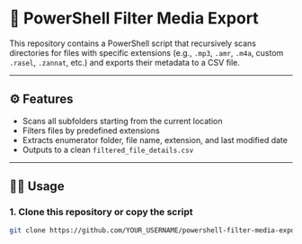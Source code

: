 # 📂 PowerShell Filter Media Export

This repository contains a PowerShell script that recursively scans directories for files with specific extensions (e.g., `.mp3`, `.amr`, `.m4a`, custom `.rasel`, `.zannat`, etc.) and exports their metadata to a CSV file.

---

## ⚙️ Features

- Scans all subfolders starting from the current location
- Filters files by predefined extensions
- Extracts enumerator folder, file name, extension, and last modified date
- Outputs to a clean `filtered_file_details.csv`

---

## 🧑‍💻 Usage

### 1. Clone this repository or copy the script

```bash
git clone https://github.com/YOUR_USERNAME/powershell-filter-media-export.git

